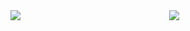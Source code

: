 <img align="left" src="https://github-readme-stats.vercel.app/api?username=programmer-liao&show_icons=true&icon_color=CE1D2D&text_color=718096&bg_color=ffffff&hide_title=true" />
<div align="center">
    <img  src="https://github-readme-stats.vercel.app/api/top-langs/?username=programmer-liao&layout=compact" />
